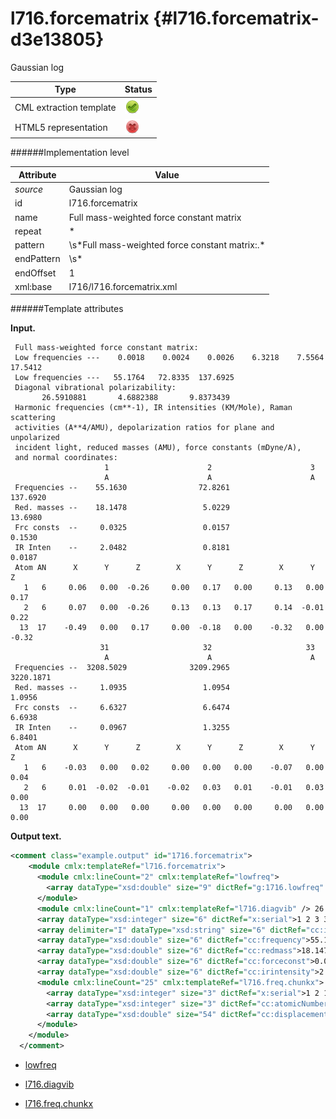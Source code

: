 # l716.forcematrix {#l716.forcematrix-d3e13805}

Gaussian log

| Type                                                                                                                                                | Status                                                                                                                                              |
|----|----|
| CML extraction template                                                                                                                             | ![](/imgs/Total.png)                                                                                                                                |
| HTML5 representation                                                                                                                                | ![](/imgs/None.png)                                                                                                                                 |

######Implementation level

| Attribute                                                                                                                                           | Value                                                                                                                                               |
|----|----|
| *source*                                                                                                                                            | Gaussian log                                                                                                                                        |
| id                                                                                                                                                  | l716.forcematrix                                                                                                                                    |
| name                                                                                                                                                | Full mass-weighted force constant matrix                                                                                                            |
| repeat                                                                                                                                              | \*                                                                                                                                                  |
| pattern                                                                                                                                             | \\s\*Full mass-weighted force constant matrix:.\*                                                                                                   |
| endPattern                                                                                                                                          | \\s\*                                                                                                                                               |
| endOffset                                                                                                                                           | 1                                                                                                                                                   |
| xml:base                                                                                                                                            | l716/l716.forcematrix.xml                                                                                                                           |

######Template attributes

**Input.**

     Full mass-weighted force constant matrix:
     Low frequencies ---    0.0018    0.0024    0.0026    6.3218    7.5564   17.5412
     Low frequencies ---   55.1764   72.8335  137.6925
     Diagonal vibrational polarizability:
           26.5910881       4.6882388       9.8373439
     Harmonic frequencies (cm**-1), IR intensities (KM/Mole), Raman scattering
     activities (A**4/AMU), depolarization ratios for plane and unpolarized
     incident light, reduced masses (AMU), force constants (mDyne/A),
     and normal coordinates:
                         1                      2                      3
                         A                      A                      A
     Frequencies --    55.1630                72.8261               137.6920
     Red. masses --    18.1478                 5.0229                13.6980
     Frc consts  --     0.0325                 0.0157                 0.1530
     IR Inten    --     2.0482                 0.8181                 0.0187
     Atom AN      X      Y      Z        X      Y      Z        X      Y      Z
       1   6     0.06   0.00  -0.26     0.00   0.17   0.00     0.13   0.00   0.17
       2   6     0.07   0.00  -0.26     0.13   0.13   0.17     0.14  -0.01   0.22
      13  17    -0.49   0.00   0.17     0.00  -0.18   0.00    -0.32   0.00  -0.32
                        31                     32                     33
                         A                      A                      A
     Frequencies --  3208.5029              3209.2965              3220.1871
     Red. masses --     1.0935                 1.0954                 1.0956
     Frc consts  --     6.6327                 6.6474                 6.6938
     IR Inten    --     0.0967                 1.3255                 6.8401
     Atom AN      X      Y      Z        X      Y      Z        X      Y      Z
       1   6    -0.03   0.00   0.02     0.00   0.00   0.00    -0.07   0.00   0.04
       2   6     0.01  -0.02  -0.01    -0.02   0.03   0.01    -0.01   0.03   0.00
      13  17     0.00   0.00   0.00     0.00   0.00   0.00     0.00   0.00   0.00

      

**Output text.**

```xml
<comment class="example.output" id="1716.forcematrix">
    <module cmlx:templateRef="l716.forcematrix">
      <module cmlx:lineCount="2" cmlx:templateRef="lowfreq">
        <array dataType="xsd:double" size="9" dictRef="g:1716.lowfreq" cmlx:templateRef="lowfreq">0.0018 0.0024 0.0026 6.3218 7.5564 17.5412 55.1764 72.8335 137.6925</array>
      </module>
      <module cmlx:lineCount="1" cmlx:templateRef="l716.diagvib" /> 26.5910881 4.6882388 9.8373439 
      <array dataType="xsd:integer" size="6" dictRef="x:serial">1 2 3 31 32 33</array>
      <array delimiter="I" dataType="xsd:string" size="6" dictRef="cc:irrep">IAIAIAIAIAIAI</array>
      <array dataType="xsd:double" size="6" dictRef="cc:frequency">55.163 72.8261 137.692 3208.5029 3209.2965 3220.1871</array>
      <array dataType="xsd:double" size="6" dictRef="cc:redmass">18.1478 5.0229 13.698 1.0935 1.0954 1.0956</array>
      <array dataType="xsd:double" size="6" dictRef="cc:forceconst">0.0325 0.0157 0.153 6.6327 6.6474 6.6938</array>
      <array dataType="xsd:double" size="6" dictRef="cc:irintensity">2.0482 0.8181 0.0187 0.0967 1.3255 6.8401</array>
      <module cmlx:lineCount="25" cmlx:templateRef="l716.freq.chunkx">
        <array dataType="xsd:integer" size="3" dictRef="x:serial">1 2 13</array>
        <array dataType="xsd:integer" size="3" dictRef="cc:atomicNumber">6 6 17</array>
        <array dataType="xsd:double" size="54" dictRef="cc:displacement">0.06 0.0 -0.26 0.0 0.17 0.0 0.13 0.0 0.17 0.07 0.0 -0.26 0.13 0.13 0.17 0.14 -0.01 0.22 -0.49 0.0 0.17 0.0 -0.18 0.0 -0.32 0.0 -0.32 -0.03 0.0 0.02 0.0 0.0 0.0 -0.07 0.0 0.04 0.01 -0.02 -0.01 -0.02 0.03 0.01 -0.01 0.03 0.0 0.0 0.0 0.0 0.0 0.0 0.0 0.0 0.0 0.0</array>
      </module>
    </module>
  </comment>
```

-   [lowfreq](/out/md/cml/gaussian_log/lowfreq-d3e13814.md)

<!-- -->

-   [l716.diagvib](/out/md/cml/gaussian_log/l716.diagvib-d3e13836.md)

<!-- -->

-   [l716.freq.chunkx](/out/md/cml/gaussian_log/l716.freq.chunkx-d3e13865.md)


